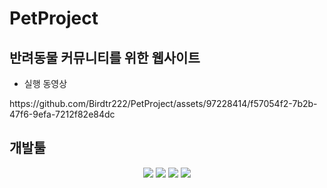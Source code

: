 # PetProject

반려동물 커뮤니티를 위한 웹사이트
---------------------------------
- 실행 동영상

<div>
https://github.com/Birdtr222/PetProject/assets/97228414/f57054f2-7b2b-47f6-9efa-7212f82e84dc
</div>

개발툴
------
<div align=center>
<img src="https://img.shields.io/badge/html-E34F26?style=for-the-badge&logo=html&logoColor=white">
<img src="https://img.shields.io/badge/css3-1572B6?style=for-the-badge&logo=css3&logoColor=white">
<img src="https://img.shields.io/badge/firebase-FFCA28?style=for-the-badge&logo=firebase&logoColor=white">
<img src="https://img.shields.io/badge/kakaoAPI FFCD00?style=for-the-badge&logo=kakao&logoColor=white">
</div>
